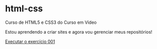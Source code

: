# html-css
 Curso de HTML5 e CSS3 do Curso em Vídeo

Estou aprendendo a criar sites e agora vou gerenciar meus repositórios!

<a href="https://deivisondelmiro.github.io/html-css/exercicios/ex001/index.html">Executar o exercício 001</a>